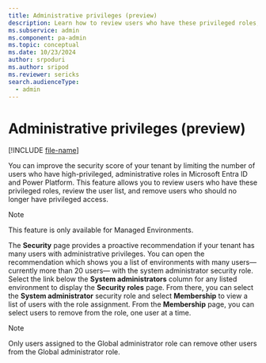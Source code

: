 ```yaml
---
title: Administrative privileges (preview)
description: Learn how to review users who have these privileged roles, review the user list, and remove users who should no longer have privileged access.
ms.subservice: admin
ms.component: pa-admin
ms.topic: conceptual
ms.date: 10/23/2024
author: srpoduri
ms.author: sripod
ms.reviewer: sericks
search.audienceType: 
  - admin
---
```


# Administrative privileges (preview)
[!INCLUDE [file-name](~/../shared-content/shared/preview-includes/preview-banner.md)]
                                             
You can improve the security score of your tenant by limiting the number of users who have high-privileged, administrative roles in Microsoft Entra ID and Power Platform. This feature allows you to review users who have these privileged roles, review the user list, and remove users who should no longer have privileged access. 

> [!Note]
> This feature is only available for Managed Environments.

The **Security** page provides a proactive recommendation if your tenant has many users with administrative privileges. You can open the recommendation which shows you a list of environments with many users&mdash;currently more than 20 users&mdash; with the system administrator security role. Select the link below the **System administrators** column for any listed environment to display the **Security roles** page. From there, you can select the **System administrator** security role and select **Membership** to view a list of users with the role assignment. From the **Membership** page, you can select users to remove from the role, one user at a time. 

> [!Note]
> Only users assigned to the Global administrator role can remove other users from the Global administrator role. 
